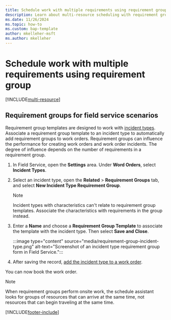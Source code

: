 ```yaml
---
title: Schedule work with multiple requirements using requirement groups
description: Learn about multi-resource scheduling with requirement groups in Dynamics 365 Field Service.
ms.date: 11/26/2024
ms.topic: how-to
ms.custom: bap-template
author: mkelleher-msft
ms.author: mkelleher
---
```


# Schedule work with multiple requirements using requirement group

[!INCLUDE[multi-resource](../shared/urs/multi-resource-scheduling.md)]

## Requirement groups for field service scenarios

Requirement group templates are designed to work with [incident types](configure-incident-types.md). Associate a requirement group template to an incident type to automatically add requirement groups to work orders. Requirement groups can influence the performance for creating work orders and work order incidents. The degree of influence depends on the number of requirements in a requirement group.

1. In Field Service, open the **Settings** area. Under **Word Orders**, select **Incident Types**.

1. Select an incident type, open the **Related** > **Requirement Groups** tab, and select **New Incident Type Requirement Group**.

   > [!NOTE]
   > Incident types with characteristics can't relate to requirement group templates. Associate the characteristics with requirements in the group instead.

1. Enter a **Name** and choose a **Requirement Group Template** to associate the template with the incident type. Then select **Save and Close**.

   :::image type="content" source="media/requirement-group-incident-type.png" alt-text="Screenshot of an incident type requirement group form in Field Service.":::

1. After saving the record, [add the incident type to a work order](configure-incident-types.md#add-an-incident-type-to-a-work-order).

You can now book the work order.

> [!NOTE]
> When requirement groups perform onsite work, the schedule assistant looks for groups of resources that can arrive at the same time, not resources that can begin traveling at the same time.

[!INCLUDE[footer-include](../includes/footer-banner.md)]
